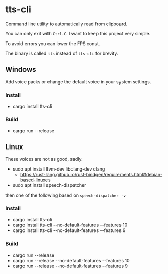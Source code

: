 # tts-cli

Command line utility to automatically read from clipboard.

You can only exit with `Ctrl-C`. I want to keep this project very simple.

To avoid errors you can lower the FPS const.

The binary is called `tts` instead of `tts-cli` for brevity.

## Windows
Add voice packs or change the default voice in your system settings.
### Install
- cargo install tts-cli

### Build
- cargo run --release

## Linux
These voices are not as good, sadly.
- sudo apt install llvm-dev libclang-dev clang
  - https://rust-lang.github.io/rust-bindgen/requirements.html#debian-based-linuxes
- sudo apt install speech-dispatcher

then one of the following based on `speech-dispatcher -v`
  ### Install
  - cargo install tts-cli
  - cargo install tts-cli --no-default-features --features 10
  - cargo install tts-cli --no-default-features --features 9
  ### Build
  - cargo run --release
  - cargo run --release --no-default-features --features 10
  - cargo run --release --no-default-features --features 9
